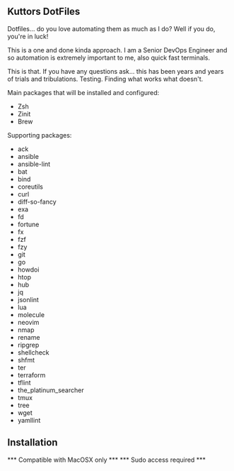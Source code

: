 Kuttors DotFiles
--------------------

Dotfiles... do you love automating them as much as I do? Well if you do, you're in luck!

This is a one and done kinda approach. I am a Senior DevOps Engineer and so automation is extremely important to me, also quick fast terminals. 

This is that. If you have any questions ask... this has been years and years of trials and tribulations. Testing. Finding what works what doesn't. 

Main packages that  will be installed and configured:  
- Zsh
- Zinit
- Brew

Supporting packages: 
-  ack
-  ansible
-  ansible-lint
-  bat
-  bind
-  coreutils
-  curl
-  diff-so-fancy
-  exa
-  fd
-  fortune
-  fx
-  fzf
-  fzy
-  git
-  go
-  howdoi
-  htop
-  hub
-  jq
-  jsonlint
-  lua
-  molecule
-  neovim
-  nmap
-  rename
-  ripgrep
-  shellcheck
-  shfmt
-  ter
-  terraform
-  tflint
-  the_platinum_searcher
-  tmux
-  tree
-  wget
-  yamllint

## Installation

*** Compatible with MacOSX only ***
*** Sudo access required ***



